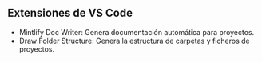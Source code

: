 ## Extensiones de VS Code
* Mintlify Doc Writer: Genera documentación automática para proyectos.
* Draw Folder Structure: Genera la estructura de carpetas y ficheros de proyectos.